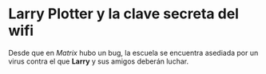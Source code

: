 # Larry Plotter y la clave secreta del wifi Desde que en *Matrix* hubo un bug, la escuela se encuentra asediada por un virus contra el que **Larry** y sus amigos deberán luchar. 